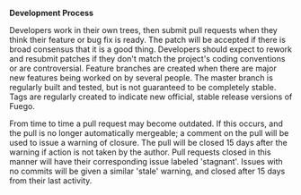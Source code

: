 <b>Development Process</b>

Developers work in their own trees, then submit pull requests when they think their feature or bug fix is ready.
The patch will be accepted if there is broad consensus that it is a good thing.
Developers should expect to rework and resubmit patches if they don't match the project's coding conventions or are controversial.
Feature branches are created when there are major new features being worked on by several people.
The master branch is regularly built and tested, but is not guaranteed to be completely stable.
Tags are regularly created to indicate new official, stable release versions of Fuego.

From time to time a pull request may become outdated. If this occurs, and the pull is no longer automatically mergeable; 
a comment on the pull will be used to issue a warning of closure. The pull will be closed 15 days after the warning if 
action is not taken by the author. Pull requests closed in this manner will have their corresponding issue labeled 'stagnant'.
Issues with no commits will be given a similar 'stale' warning, and closed after 15 days from their last activity.
